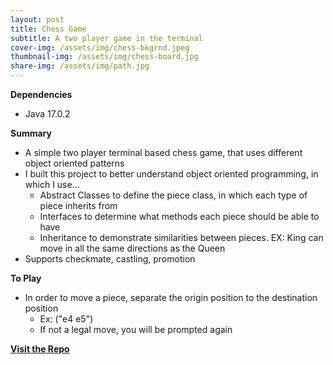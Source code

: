 ```yaml
---
layout: post
title: Chess Game
subtitle: A two player game in the terminal
cover-img: /assets/img/chess-bkgrnd.jpeg
thumbnail-img: /assets/img/chess-board.jpg
share-img: /assets/img/path.jpg
---
```


**Dependencies**
- Java 17.0.2

**Summary**
- A simple two player terminal based chess game, that uses different object oriented patterns
- I built this project to better understand object oriented programming, in which I use...
    - Abstract Classes to define the piece class, in which each type of piece inherits from
    - Interfaces to determine what methods each piece should be able to have
    - Inheritance to demonstrate similarities between pieces. EX: King can move in all the same directions as the Queen
- Supports checkmate, castling, promotion

**To Play**
- In order to move a piece, separate the origin position to the destination position
    - Ex: ("e4 e5")
    - If not a legal move, you will be prompted again



**[Visit the Repo](https://github.com/alexharris0214/chess)**